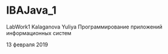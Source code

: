 # IBAJava_1
LabWork1
Kalaganova Yuliya
Программирование приложений информационных систем


13 февраля 2019
 
